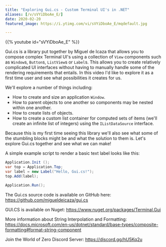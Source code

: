 ```yaml
---
title: "Exploring Gui.cs - Custom Terminal UI's in .NET"
aliases: [/v/sVYiDboAe_E/]
date: 2020-02-20
featured_image: https://i.ytimg.com/vi/sVYiDboAe_E/mqdefault.jpg

---
```


{{% youtube id="sVYiDboAe_E" %}}

Gui.cs is a library put together by Miguel de Icaza that allows you to compose complex Terminal UI's using a collection of `View` components such as `Window`s, `Button`s, `ListView`s or `Label`s. This allows you to create relatively complicated UI interfaces without having to manually handle some of the rendering requirements that entails. In this video I'd like to explore it as a first time user and see what possibilities it creates for us.

We'll explore a number of things including:

* How to create and size an application `Window`.
* How to parent objects to one another so components may be nested within one another.
* How to create lists of objects.
* How to create a custom list container for computed sets of items (we'll create an infinite list of integers) using the `IListDataSource` interface.

Because this is my first time seeing this library we'll also see what some of the stumbling blocks might be and what the solution to them is. Let's explore Gui.cs together and see what we can make!

A simple example script to render a basic text label looks like this:

```csharp
Application.Init ();
var top = Application.Top;
var label = new Label("Hello, Gui.cs!");
top.Add(label); 

Application.Run();
```

The Gui.cs source code is available on GitHub here: https://github.com/migueldeicaza/gui.cs

GUI.CS is available on Nuget: https://www.nuget.org/packages/Terminal.Gui

More information about String Interpolation and Formatting: https://docs.microsoft.com/en-us/dotnet/standard/base-types/composite-formatting#format-string-component

Join the World of Zero Discord Server: https://discord.gg/hU5Kq2u